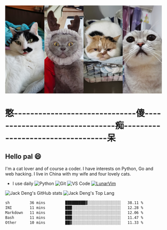 ![My four cats](https://raw.githubusercontent.com/JackTheMico/JackTheMico/main/background.jpg)
# 憨------------------------------傻-------------------------------痴----------------------------------呆
## Hello pal 😄
I'm a cat lover and of course a coder. I have interests on Python, Go and web hacking. 
I live in China with my wife and four lovely cats.

- I use daily
![Python](https://img.shields.io/badge/-Python-8fcfd1?style=plastic&logo=Python)
![Git](https://img.shields.io/badge/-Git-black?style=plastic&logo=git)
![VS Code](https://img.shields.io/badge/-VS%20Code-007ACC?style=plastic&logo=visual-studio-code)
[![LunarVim](https://img.shields.io/badge/-LunarVim-purple)](https://www.lunarvim.org/)


![Jack Deng's GitHub stats](https://github-readme-stats.vercel.app/api?username=JackTheMico&show_icons=true&theme=radical)
![Jack Deng's Top Lang](https://github-readme-stats.vercel.app/api/top-langs/?username=JackTheMico&layout=compact&theme=radical)

<!--START_SECTION:waka-->
```text
sh         36 mins         █████████▓░░░░░░░░░░░░░░░   38.11 % 
INI        11 mins         ███░░░░░░░░░░░░░░░░░░░░░░   12.28 % 
Markdown   11 mins         ███░░░░░░░░░░░░░░░░░░░░░░   12.06 % 
Bash       11 mins         ███░░░░░░░░░░░░░░░░░░░░░░   11.47 % 
Other      10 mins         ██▓░░░░░░░░░░░░░░░░░░░░░░   11.33 % 
```
<!--END_SECTION:waka-->
